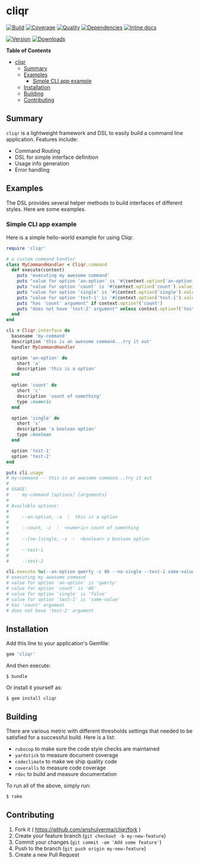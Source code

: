 # cliqr

[![Build](http://img.shields.io/travis-ci/anshulverma/cliqr.svg?style=flat-square)](https://travis-ci.org/anshulverma/cliqr)
[![Coverage](http://img.shields.io/codeclimate/coverage/github/anshulverma/cliqr.svg?style=flat-square)](https://codeclimate.com/github/anshulverma/cliqr)
[![Quality](http://img.shields.io/codeclimate/github/anshulverma/cliqr.svg?style=flat-square)](https://codeclimate.com/github/anshulverma/cliqr)
[![Dependencies](http://img.shields.io/gemnasium/anshulverma/cliqr.svg?style=flat-square)](https://gemnasium.com/anshulverma/cliqr)
[![Inline docs](http://inch-ci.org/github/anshulverma/cliqr.svg)](http://inch-ci.org/github/anshulverma/cliqr)

[![Version](http://img.shields.io/gem/v/cliqr.svg?style=flat-square)](https://rubygems.org/gems/cliqr)
[![Downloads](http://img.shields.io/gem/dt/cliqr.svg?style=flat-square)](https://rubygems.org/gems/cliqr)

<!-- markdown-toc start - Don't edit this section. Run M-x markdown-toc/generate-toc again -->
**Table of Contents**

- [cliqr](#cliqr)
    - [Summary](#summary)
    - [Examples](#examples)
        - [Simple CLI app example](#simple-cli-app-example)
    - [Installation](#installation)
    - [Building](#building)
    - [Contributing](#contributing)

<!-- markdown-toc end -->


## Summary

`cliqr` is a lightweight framework and DSL to easily build a command
line application. Features include:

- Command Routing
- DSL for simple interface definition
- Usage info generation
- Error handling

## Examples

The DSL provides several helper methods to build interfaces of different
styles. Here are some examples.

### Simple CLI app example

Here is a simple hello-world example for using Cliqr.

``` ruby
require 'cliqr'

# a custom command handler
class MyCommandHandler < Cliqr.command
  def execute(context)
    puts 'executing my awesome command'
    puts "value for option 'an-option' is '#{context.option('an-option').value}'"
    puts "value for option 'count' is '#{context.option('count').value}'"
    puts "value for option 'single' is '#{context.option('single').value}'"
    puts "value for option 'test-1' is '#{context.option('test-1').value}'"
    puts "has 'count' argument" if context.option?('count')
    puts "does not have 'test-2' argument" unless context.option?('test-2')
  end
end

cli = Cliqr.interface do
  basename 'my-command'
  description 'this is an awesome command...try it out'
  handler MyCommandHandler

  option 'an-option' do
    short 'a'
    description 'this is a option'
  end

  option 'count' do
    short 'c'
    description 'count of something'
    type :numeric
  end

  option 'single' do
    short 's'
    description 'a boolean option'
    type :boolean
  end

  option 'test-1'
  option 'test-2'
end

puts cli.usage
# my-command -- this is an awesome command...try it out
#
# USAGE:
#     my-command [options] [arguments]
#
# Available options:
#
#     --an-option, -a  :  this is a option
#
#     --count, -c  :  <numeric> count of something
#
#     --[no-]single, -s  :  <boolean> a boolean option
#
#     --test-1
#
#     --test-2

cli.execute %w(--an-option qwerty -c 86 --no-single --test-1 some-value)
# executing my awesome command
# value for option 'an-option' is 'qwerty'
# value for option 'count' is '86'
# value for option 'single' is 'false'
# value for option 'test-1' is 'some-value'
# has 'count' argument
# does not have 'test-2' argument
```

## Installation

Add this line to your application's Gemfile:

```ruby
gem 'cliqr'
```

And then execute:

    $ bundle

Or install it yourself as:

    $ gem install cliqr

## Building

There are various metric with different thresholds settings that needed
to be satisfied for a successful build. Here is a list:

- `rubocop` to make sure the code style checks are maintained
- `yardstick` to measure document coverage
- `codeclimate` to make we ship quality code
- `coveralls` to measure code coverage
- `rdoc` to build and measure documentation

To run all of the above, simply run:

```bash
$ rake
```

## Contributing

1. Fork it ( https://github.com/anshulverma/cliqr/fork )
2. Create your feature branch (`git checkout -b my-new-feature`)
3. Commit your changes (`git commit -am 'Add some feature'`)
4. Push to the branch (`git push origin my-new-feature`)
5. Create a new Pull Request
